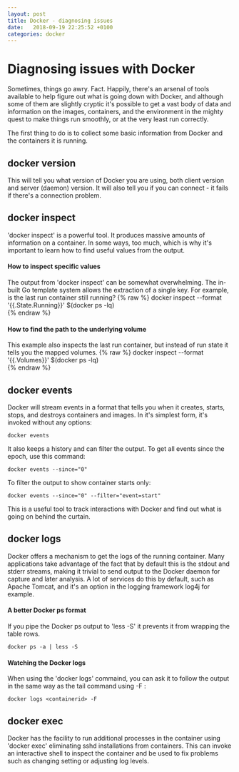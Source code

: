 ```yaml
---
layout: post
title: Docker - diagnosing issues
date:   2018-09-19 22:25:52 +0100
categories: docker
---
```

Diagnosing issues with Docker
=============================

Sometimes, things go awry. Fact. Happily, there's an arsenal of tools
available to help figure out what is going down with Docker, and
although some of them are slightly cryptic it's possible to get a vast
body of data and information on the images, containers, and the
environment in the mighty quest to make things run smoothly, or at the
very least run correctly.

The first thing to do is to collect some basic information from Docker
and the containers it is running.

docker version
--------------

This will tell you what version of Docker you are using, both client
version and server (daemon) version. It will also tell you if you can
connect - it fails if there's a connection problem.

docker inspect
--------------

'docker inspect' is a powerful tool. It produces massive amounts of
information on a container. In some ways, too much, which is why it's
important to learn how to find useful values from the output.

#### How to inspect specific values

The output from 'docker inspect' can be somewhat overwhelming. The
in-built Go template system allows the extraction of a single key. For
example, is the last run container still running?
{% raw %}
    docker inspect --format '{{.State.Running}}' $(docker ps -lq)  
{% endraw %}

#### How to find the path to the underlying volume

This example also inspects the last run container, but instead of run
state it tells you the mapped volumes.
{% raw %}
    docker inspect --format '{{.Volumes}}' $(docker ps -lq)  
{% endraw %}

docker events
-------------

Docker will stream events in a format that tells you when it creates,
starts, stops, and destroys containers and images. In it's simplest
form, it's invoked without any options:

    docker events 

It also keeps a history and can filter the output. To get all events
since the epoch, use this command:

    docker events --since="0" 

To filter the output to show container starts only:

    docker events --since="0" --filter="event=start" 

This is a useful tool to track interactions with Docker and find out
what is going on behind the curtain.

docker logs
-----------

Docker offers a mechanism to get the logs of the running container. Many
applications take advantage of the fact that by default this is the
stdout and stderr streams, making it trivial to send output to the
Docker daemon for capture and later analysis. A lot of services do this
by default, such as Apache Tomcat, and it's an option in the logging
framework log4j for example.

#### A better Docker ps format

If you pipe the Docker ps output to 'less -S' it prevents it from
wrapping the table rows.

    docker ps -a | less -S  

#### Watching the Docker logs

When using the 'docker logs' commaind, you can ask it to follow the
output in the same way as the tail command using -F :

    docker logs <containerid> -F  

docker exec
-----------

Docker has the facility to run additional processes in the container
using 'docker exec' eliminating sshd installations from containers. This
can invoke an interactive shell to inspect the container and be used to
fix problems such as changing setting or adjusting log levels.
